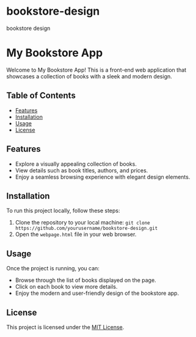 # bookstore-design
bookstore design
# My Bookstore App

Welcome to My Bookstore App! This is a front-end web application that showcases a collection of books with a sleek and modern design.

## Table of Contents
- [Features](#features)
- [Installation](#installation)
- [Usage](#usage)
- [License](#license)

## Features
- Explore a visually appealing collection of books.
- View details such as book titles, authors, and prices.
- Enjoy a seamless browsing experience with elegant design elements.

## Installation
To run this project locally, follow these steps:
1. Clone the repository to your local machine: `git clone https://github.com/yourusername/bookstore-design.git`
2. Open the `webpage.html` file in your web browser.

## Usage
Once the project is running, you can:
- Browse through the list of books displayed on the page.
- Click on each book to view more details.
- Enjoy the modern and user-friendly design of the bookstore app.

## License
This project is licensed under the [MIT License](LICENSE).
